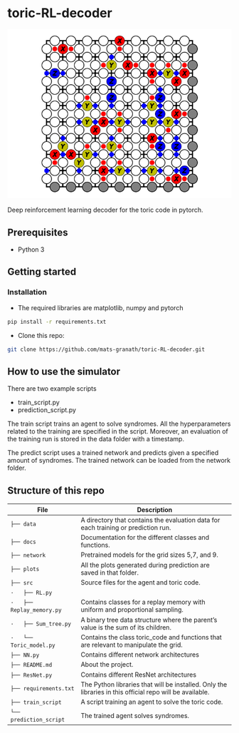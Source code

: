 # toric-RL-decoder

![](docs/visual/error_correction.gif)


Deep reinforcement learning decoder for the toric code in pytorch. 

## Prerequisites 
- Python 3

## Getting started 
### Installation 
- The required libraries are matplotlib, numpy and pytorch

```bash
pip install -r requirements.txt
```

- Clone this repo:
```bash
git clone https://github.com/mats-granath/toric-RL-decoder.git
```

## How to use the simulator
There are two example scripts
- train_script.py
- prediction_script.py

The train script trains an agent to solve syndromes. All the hyperparameters related to the training are specified in the script. Moreover, an evaluation of the training run is stored in the data folder with a timestamp.

The predict script uses a trained network and predicts given a specified amount of syndromes. The trained network can be loaded from the network folder.


## Structure of this repo

File | Description
----- | -----
`├── data` | A directory that contains the evaluation data for each training or prediction run.
`├── docs` | Documentation for the different classes and functions.
`├── network` | Pretrained models for the grid sizes 5,7, and 9.
`├── plots` | All the plots generated during prediction are saved in that folder.
`├── src` | Source files for the agent and toric code.
`·   ├── RL.py` | 
`·   ├── Replay_memory.py` | Contains classes for a replay memory with uniform and proportional sampling. 
`·   ├── Sum_tree.py` | A binary tree data structure where the parent’s value is the sum of its children.
`·   └── Toric_model.py` | Contains the class toric_code and functions that are relevant to manipulate the grid.
`├── NN.py` | Contains different network architectures
`├── README.md` | About the project.
`├── ResNet.py` | Contains different ResNet architectures
`├── requirements.txt` | The Python libraries that will be installed. Only the libraries in this official repo will be available.
`├── train_script` | A script training an agent to solve the toric code.
`└── prediction_script` | The trained agent solves syndromes.
